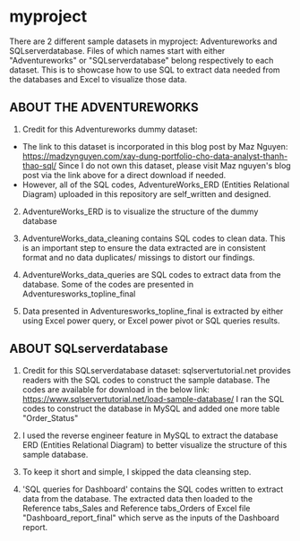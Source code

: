 # myproject

There are 2 different sample datasets in myproject: Adventureworks and SQLserverdatabase. Files of which names start with either "Adventureworks" or "SQLserverdatabase" belong respectively to each dataset. This is to showcase how to use SQL to extract data needed from the databases and Excel to visualize those data.

## ABOUT THE ADVENTUREWORKS
1. Credit for  this Adventureworks dummy dataset:
- The link to this dataset is incorporated in this blog post by Maz Nguyen:
https://madzynguyen.com/xay-dung-portfolio-cho-data-analyst-thanh-thao-sql/
 Since I do not own this dataset, please visit Maz nguyen's blog post via the link above for a direct download if needed.
- However, all of the SQL codes, AdventureWorks_ERD (Entities Relational Diagram) uploaded in this repository are self_written and designed.
  
2. AdventureWorks_ERD is to visualize the structure of the dummy database 

3. AdventureWorks_data_cleaning contains SQL codes to clean data. This is an important step to ensure the data extracted are in consistent format and no data duplicates/ missings to distort our findings. 

4. AdventureWorks_data_queries are SQL codes to extract data from the database. Some of the codes are presented in Adventuresworks_topline_final

5. Data presented in Adventuresworks_topline_final is extracted by either using Excel power query, or Excel power pivot or SQL queries results.
 
## ABOUT SQLserverdatabase
1. Credit for  this SQLserverdatabase dataset:
sqlservertutorial.net provides readers with the SQL codes to construct the sample database. The codes are available for download in the below link:
https://www.sqlservertutorial.net/load-sample-database/
I ran the SQL codes to construct the database in MySQL and added one more table "Order_Status" 

2. I used the reverse engineer feature in MySQL to extract the database ERD (Entities Relational Diagram) to better visualize the structure of this sample database.

3. To keep it short and simple, I skipped the data cleansing step.

3. 'SQL queries for Dashboard' contains the SQL codes written to extract data from the database. The extracted data then loaded to the Reference tabs_Sales and Reference tabs_Orders of Excel file "Dashboard_report_final" which serve as the inputs of the Dashboard report.
